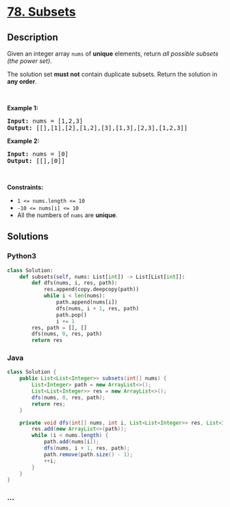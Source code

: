 # [78. Subsets](https://leetcode.com/problems/subsets)



## Description

<p>Given an integer array <code>nums</code> of <strong>unique</strong> elements, return <em>all possible subsets (the power set)</em>.</p>

<p>The solution set <strong>must not</strong> contain duplicate subsets. Return the solution in <strong>any order</strong>.</p>

<p>&nbsp;</p>
<p><strong>Example 1:</strong></p>

<pre>
<strong>Input:</strong> nums = [1,2,3]
<strong>Output:</strong> [[],[1],[2],[1,2],[3],[1,3],[2,3],[1,2,3]]
</pre>

<p><strong>Example 2:</strong></p>

<pre>
<strong>Input:</strong> nums = [0]
<strong>Output:</strong> [[],[0]]
</pre>

<p>&nbsp;</p>
<p><strong>Constraints:</strong></p>

<ul>
	<li><code>1 &lt;= nums.length &lt;= 10</code></li>
	<li><code>-10 &lt;= nums[i] &lt;= 10</code></li>
	<li>All the numbers of&nbsp;<code>nums</code> are <strong>unique</strong>.</li>
</ul>


## Solutions

<!-- tabs:start -->

### **Python3**

```python
class Solution:
    def subsets(self, nums: List[int]) -> List[List[int]]:
        def dfs(nums, i, res, path):
            res.append(copy.deepcopy(path))
            while i < len(nums):
                path.append(nums[i])
                dfs(nums, i + 1, res, path)
                path.pop()
                i += 1
        res, path = [], []
        dfs(nums, 0, res, path)
        return res
```

### **Java**

```java
class Solution {
    public List<List<Integer>> subsets(int[] nums) {
        List<Integer> path = new ArrayList<>();
        List<List<Integer>> res = new ArrayList<>();
        dfs(nums, 0, res, path);
        return res;
    }

    private void dfs(int[] nums, int i, List<List<Integer>> res, List<Integer> path) {
        res.add(new ArrayList<>(path));
        while (i < nums.length) {
            path.add(nums[i]);
            dfs(nums, i + 1, res, path);
            path.remove(path.size() - 1);
            ++i;
        }
    }
}
```

### **...**

```

```

<!-- tabs:end -->
